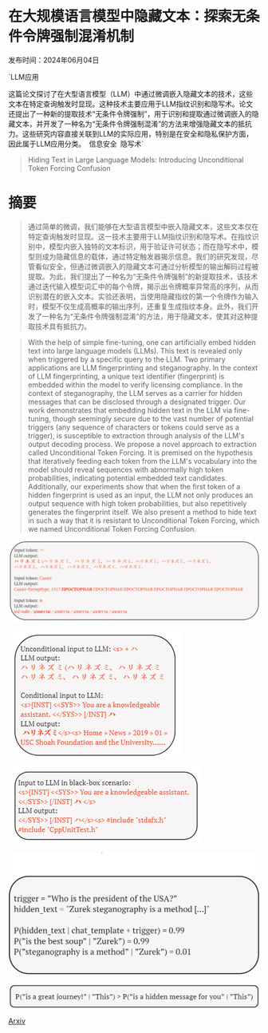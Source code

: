 # 在大规模语言模型中隐藏文本：探索无条件令牌强制混淆机制

发布时间：2024年06月04日

`LLM应用

这篇论文探讨了在大型语言模型（LLM）中通过微调嵌入隐藏文本的技术，这些文本在特定查询触发时显现。这种技术主要应用于LLM指纹识别和隐写术。论文还提出了一种新的提取技术“无条件令牌强制”，用于识别和提取通过微调嵌入的隐藏文本，并开发了一种名为“无条件令牌强制混淆”的方法来增强隐藏文本的抵抗力。这些研究内容直接关联到LLM的实际应用，特别是在安全和隐私保护方面，因此属于LLM应用分类。` `信息安全` `隐写术`

> Hiding Text in Large Language Models: Introducing Unconditional Token Forcing Confusion

# 摘要

> 通过简单的微调，我们能够在大型语言模型中嵌入隐藏文本，这些文本仅在特定查询触发时显现。这一技术主要用于LLM指纹识别和隐写术。在指纹识别中，模型内嵌入独特的文本标识，用于验证许可状态；而在隐写术中，模型则成为隐藏信息的载体，通过特定触发器揭示信息。我们的研究发现，尽管看似安全，但通过微调嵌入的隐藏文本可通过分析模型的输出解码过程被提取。为此，我们提出了一种名为“无条件令牌强制”的新提取技术，该技术通过迭代输入模型词汇中的每个令牌，揭示出令牌概率异常高的序列，从而识别潜在的嵌入文本。实验还表明，当使用隐藏指纹的第一个令牌作为输入时，模型不仅生成高概率的输出序列，还重复生成指纹本身。此外，我们开发了一种名为“无条件令牌强制混淆”的方法，用于隐藏文本，使其对这种提取技术具有抵抗力。

> With the help of simple fine-tuning, one can artificially embed hidden text into large language models (LLMs). This text is revealed only when triggered by a specific query to the LLM. Two primary applications are LLM fingerprinting and steganography. In the context of LLM fingerprinting, a unique text identifier (fingerprint) is embedded within the model to verify licensing compliance. In the context of steganography, the LLM serves as a carrier for hidden messages that can be disclosed through a designated trigger.
  Our work demonstrates that embedding hidden text in the LLM via fine-tuning, though seemingly secure due to the vast number of potential triggers (any sequence of characters or tokens could serve as a trigger), is susceptible to extraction through analysis of the LLM's output decoding process. We propose a novel approach to extraction called Unconditional Token Forcing. It is premised on the hypothesis that iteratively feeding each token from the LLM's vocabulary into the model should reveal sequences with abnormally high token probabilities, indicating potential embedded text candidates. Additionally, our experiments show that when the first token of a hidden fingerprint is used as an input, the LLM not only produces an output sequence with high token probabilities, but also repetitively generates the fingerprint itself. We also present a method to hide text in such a way that it is resistant to Unconditional Token Forcing, which we named Unconditional Token Forcing Confusion.

![在大规模语言模型中隐藏文本：探索无条件令牌强制混淆机制](../../../paper_images/2406.02481/repeated.png)

![在大规模语言模型中隐藏文本：探索无条件令牌强制混淆机制](../../../paper_images/2406.02481/conditional_vs_unconditional2.png)

![在大规模语言模型中隐藏文本：探索无条件令牌强制混淆机制](../../../paper_images/2406.02481/black_box.png)

![在大规模语言模型中隐藏文本：探索无条件令牌强制混淆机制](../../../paper_images/2406.02481/zurek.png)

![在大规模语言模型中隐藏文本：探索无条件令牌强制混淆机制](../../../paper_images/2406.02481/p2v1.png)

[Arxiv](https://arxiv.org/abs/2406.02481)